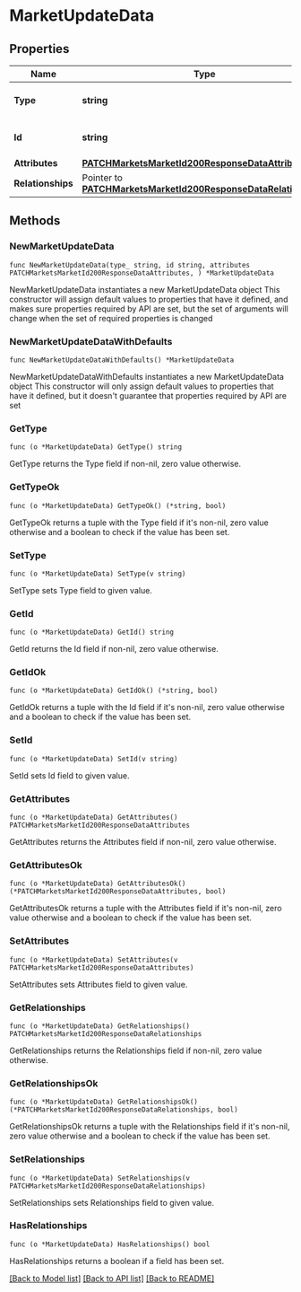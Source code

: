 # MarketUpdateData

## Properties

Name | Type | Description | Notes
------------ | ------------- | ------------- | -------------
**Type** | **string** | The resource&#39;s type | [default to "markets"]
**Id** | **string** | The resource&#39;s id | 
**Attributes** | [**PATCHMarketsMarketId200ResponseDataAttributes**](PATCHMarketsMarketId200ResponseDataAttributes.md) |  | 
**Relationships** | Pointer to [**PATCHMarketsMarketId200ResponseDataRelationships**](PATCHMarketsMarketId200ResponseDataRelationships.md) |  | [optional] 

## Methods

### NewMarketUpdateData

`func NewMarketUpdateData(type_ string, id string, attributes PATCHMarketsMarketId200ResponseDataAttributes, ) *MarketUpdateData`

NewMarketUpdateData instantiates a new MarketUpdateData object
This constructor will assign default values to properties that have it defined,
and makes sure properties required by API are set, but the set of arguments
will change when the set of required properties is changed

### NewMarketUpdateDataWithDefaults

`func NewMarketUpdateDataWithDefaults() *MarketUpdateData`

NewMarketUpdateDataWithDefaults instantiates a new MarketUpdateData object
This constructor will only assign default values to properties that have it defined,
but it doesn't guarantee that properties required by API are set

### GetType

`func (o *MarketUpdateData) GetType() string`

GetType returns the Type field if non-nil, zero value otherwise.

### GetTypeOk

`func (o *MarketUpdateData) GetTypeOk() (*string, bool)`

GetTypeOk returns a tuple with the Type field if it's non-nil, zero value otherwise
and a boolean to check if the value has been set.

### SetType

`func (o *MarketUpdateData) SetType(v string)`

SetType sets Type field to given value.


### GetId

`func (o *MarketUpdateData) GetId() string`

GetId returns the Id field if non-nil, zero value otherwise.

### GetIdOk

`func (o *MarketUpdateData) GetIdOk() (*string, bool)`

GetIdOk returns a tuple with the Id field if it's non-nil, zero value otherwise
and a boolean to check if the value has been set.

### SetId

`func (o *MarketUpdateData) SetId(v string)`

SetId sets Id field to given value.


### GetAttributes

`func (o *MarketUpdateData) GetAttributes() PATCHMarketsMarketId200ResponseDataAttributes`

GetAttributes returns the Attributes field if non-nil, zero value otherwise.

### GetAttributesOk

`func (o *MarketUpdateData) GetAttributesOk() (*PATCHMarketsMarketId200ResponseDataAttributes, bool)`

GetAttributesOk returns a tuple with the Attributes field if it's non-nil, zero value otherwise
and a boolean to check if the value has been set.

### SetAttributes

`func (o *MarketUpdateData) SetAttributes(v PATCHMarketsMarketId200ResponseDataAttributes)`

SetAttributes sets Attributes field to given value.


### GetRelationships

`func (o *MarketUpdateData) GetRelationships() PATCHMarketsMarketId200ResponseDataRelationships`

GetRelationships returns the Relationships field if non-nil, zero value otherwise.

### GetRelationshipsOk

`func (o *MarketUpdateData) GetRelationshipsOk() (*PATCHMarketsMarketId200ResponseDataRelationships, bool)`

GetRelationshipsOk returns a tuple with the Relationships field if it's non-nil, zero value otherwise
and a boolean to check if the value has been set.

### SetRelationships

`func (o *MarketUpdateData) SetRelationships(v PATCHMarketsMarketId200ResponseDataRelationships)`

SetRelationships sets Relationships field to given value.

### HasRelationships

`func (o *MarketUpdateData) HasRelationships() bool`

HasRelationships returns a boolean if a field has been set.


[[Back to Model list]](../README.md#documentation-for-models) [[Back to API list]](../README.md#documentation-for-api-endpoints) [[Back to README]](../README.md)


